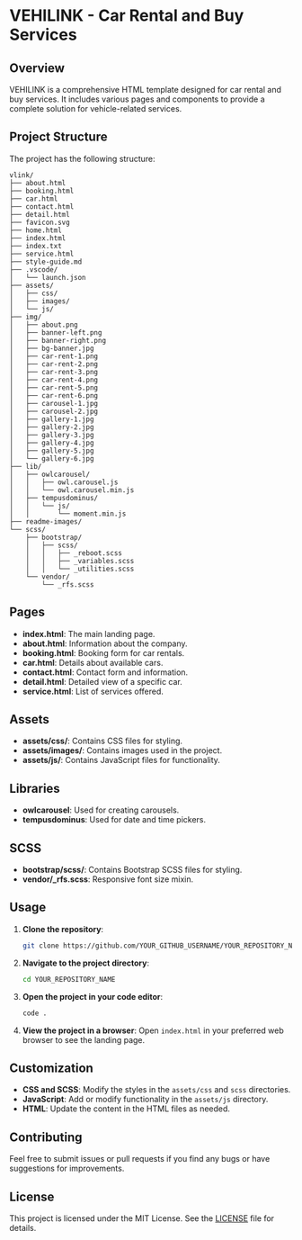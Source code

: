# VEHILINK - Car Rental and Buy Services

## Overview

VEHILINK is a comprehensive HTML template designed for car rental and buy services. It includes various pages and components to provide a complete solution for vehicle-related services.

## Project Structure

The project has the following structure:

```
vlink/
├── about.html
├── booking.html
├── car.html
├── contact.html
├── detail.html
├── favicon.svg
├── home.html
├── index.html
├── index.txt
├── service.html
├── style-guide.md
├── .vscode/
│   └── launch.json
├── assets/
│   ├── css/
│   ├── images/
│   └── js/
├── img/
│   ├── about.png
│   ├── banner-left.png
│   ├── banner-right.png
│   ├── bg-banner.jpg
│   ├── car-rent-1.png
│   ├── car-rent-2.png
│   ├── car-rent-3.png
│   ├── car-rent-4.png
│   ├── car-rent-5.png
│   ├── car-rent-6.png
│   ├── carousel-1.jpg
│   ├── carousel-2.jpg
│   ├── gallery-1.jpg
│   ├── gallery-2.jpg
│   ├── gallery-3.jpg
│   ├── gallery-4.jpg
│   ├── gallery-5.jpg
│   └── gallery-6.jpg
├── lib/
│   ├── owlcarousel/
│   │   ├── owl.carousel.js
│   │   └── owl.carousel.min.js
│   ├── tempusdominus/
│   │   └── js/
│   │       └── moment.min.js
├── readme-images/
└── scss/
    ├── bootstrap/
    │   ├── scss/
    │   │   ├── _reboot.scss
    │   │   ├── _variables.scss
    │   │   └── _utilities.scss
    └── vendor/
        └── _rfs.scss
```

## Pages

- **index.html**: The main landing page.
- **about.html**: Information about the company.
- **booking.html**: Booking form for car rentals.
- **car.html**: Details about available cars.
- **contact.html**: Contact form and information.
- **detail.html**: Detailed view of a specific car.
- **service.html**: List of services offered.

## Assets

- **assets/css/**: Contains CSS files for styling.
- **assets/images/**: Contains images used in the project.
- **assets/js/**: Contains JavaScript files for functionality.

## Libraries

- **owlcarousel**: Used for creating carousels.
- **tempusdominus**: Used for date and time pickers.

## SCSS

- **bootstrap/scss/**: Contains Bootstrap SCSS files for styling.
- **vendor/_rfs.scss**: Responsive font size mixin.

## Usage

1. **Clone the repository**:
   ```sh
   git clone https://github.com/YOUR_GITHUB_USERNAME/YOUR_REPOSITORY_NAME.git
   ```

2. **Navigate to the project directory**:
   ```sh
   cd YOUR_REPOSITORY_NAME
   ```

3. **Open the project in your code editor**:
   ```sh
   code .
   ```

4. **View the project in a browser**:
   Open `index.html` in your preferred web browser to see the landing page.

## Customization

- **CSS and SCSS**: Modify the styles in the `assets/css` and `scss` directories.
- **JavaScript**: Add or modify functionality in the `assets/js` directory.
- **HTML**: Update the content in the HTML files as needed.

## Contributing

Feel free to submit issues or pull requests if you find any bugs or have suggestions for improvements.

## License

This project is licensed under the MIT License. See the [LICENSE](lib/owlcarousel/LICENSE) file for details.